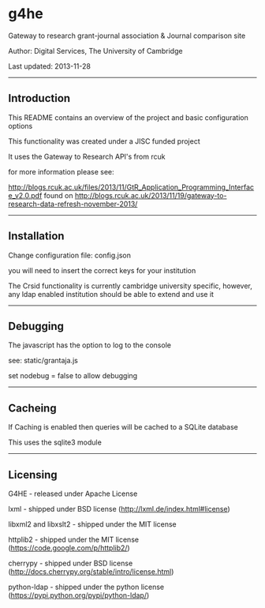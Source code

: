 g4he
====

Gateway to research grant-journal association &amp; Journal comparison site


Author: Digital Services, The University of Cambridge

Last updated: 2013-11-28


------------
Introduction
------------

This README contains an overview of the project and basic configuration options

This functionality was created under a JISC funded project

It uses the Gateway to Research API's from rcuk

for more information please see:

http://blogs.rcuk.ac.uk/files/2013/11/GtR_Application_Programming_Interface_v2.0.pdf
found on http://blogs.rcuk.ac.uk/2013/11/19/gateway-to-research-data-refresh-november-2013/

------------
Installation
------------

Change configuration file: config.json

you will need to insert the correct keys for your institution

The Crsid functionality is currently cambridge university specific, however, 
any ldap enabled institution should be able to extend and use it

---------
Debugging
---------

The javascript has the option to log to the console

see: static/grantaja.js

set nodebug = false to allow debugging

--------
Cacheing
--------

If Caching is enabled then queries will be cached to a SQLite database

This uses the sqlite3 module


---------
Licensing
---------
G4HE - released under Apache License

lxml - shipped under BSD license (http://lxml.de/index.html#license)

libxml2 and libxslt2 - shipped under the MIT license

httplib2 - shipped under the MIT license (https://code.google.com/p/httplib2/)

cherrypy - shipped under BSD license (http://docs.cherrypy.org/stable/intro/license.html)

python-ldap - shipped under the python license (https://pypi.python.org/pypi/python-ldap/)
